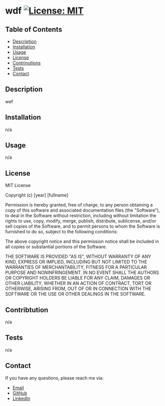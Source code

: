 # wdf [![License: MIT](https://img.shields.io/badge/License-MIT-yellow.svg)](https://opensource.org/licenses/MIT)


## Table of Contents

- [Description](#description)
- [Installation](#installation)
- [Usage](#usage)
- [License](#license)
- [Contrinutions](#contrinutions)
- [Tests](#tests)
- [Contact](#contact)


## Description
wef


## Installation
n/a


## Usage
n/a  


## License
MIT License

Copyright (c) [year] [fullname]

Permission is hereby granted, free of charge, to any person obtaining a copy
of this software and associated documentation files (the "Software"), to deal
in the Software without restriction, including without limitation the rights
to use, copy, modify, merge, publish, distribute, sublicense, and/or sell
copies of the Software, and to permit persons to whom the Software is
furnished to do so, subject to the following conditions:

The above copyright notice and this permission notice shall be included in all
copies or substantial portions of the Software.

THE SOFTWARE IS PROVIDED "AS IS", WITHOUT WARRANTY OF ANY KIND, EXPRESS OR
IMPLIED, INCLUDING BUT NOT LIMITED TO THE WARRANTIES OF MERCHANTABILITY,
FITNESS FOR A PARTICULAR PURPOSE AND NONINFRINGEMENT. IN NO EVENT SHALL THE
AUTHORS OR COPYRIGHT HOLDERS BE LIABLE FOR ANY CLAIM, DAMAGES OR OTHER
LIABILITY, WHETHER IN AN ACTION OF CONTRACT, TORT OR OTHERWISE, ARISING FROM,
OUT OF OR IN CONNECTION WITH THE SOFTWARE OR THE USE OR OTHER DEALINGS IN THE
SOFTWARE. 


## Contribtution
n/a


## Tests
n/a


## Contact
If you have any questions, please reach me via:

- [Email](n/a)
- [GitHub](n/a)
- [LinkedIn](n/a)


